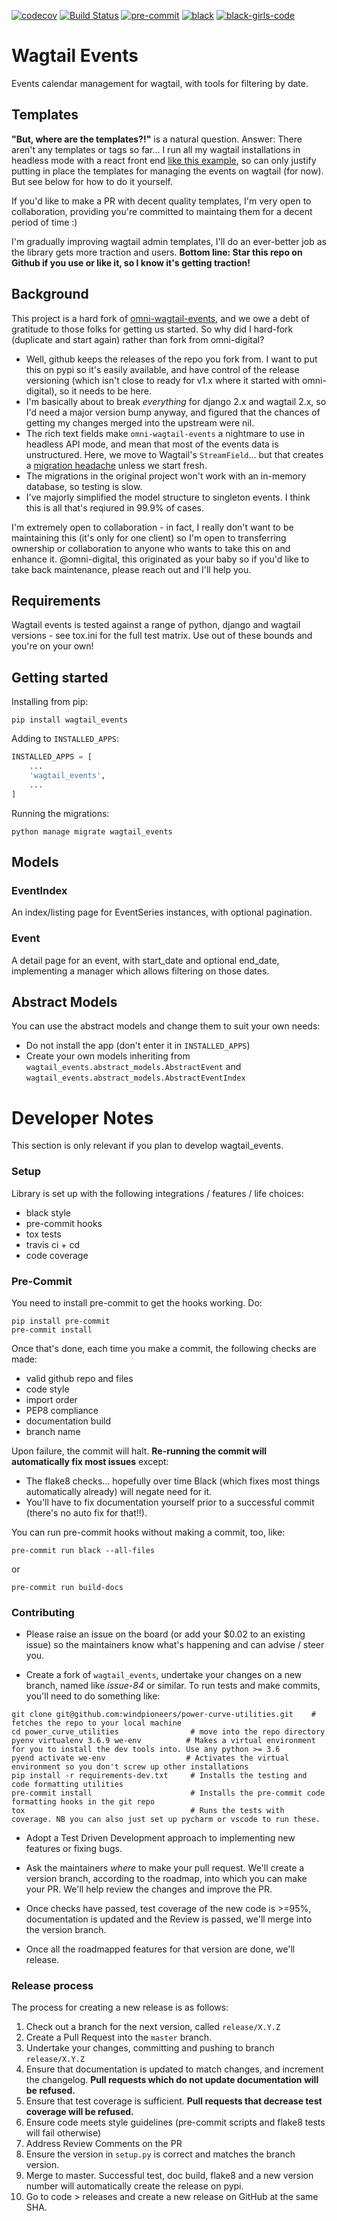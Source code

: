 [![codecov](https://codecov.io/gh/thclark/wagtail_events/branch/master/graph/badge.svg)](https://codecov.io/gh/thclark/wagtail_events)
[![Build Status](https://travis-ci.com/thclark/wagtail_events.svg?branch=master)](https://travis-ci.com/thclark/wagtail_events)
[![pre-commit](https://img.shields.io/badge/pre--commit-enabled-brightgreen?logo=pre-commit&logoColor=white)](https://github.com/pre-commit/pre-commit)
[![black](https://img.shields.io/badge/code%20style-black-000000.svg)](https://github.com/ambv/black)
[![black-girls-code](https://img.shields.io/badge/black%20girls-code-f64279.svg)](https://www.blackgirlscode.com/)

# Wagtail Events

Events calendar management for wagtail, with tools for filtering by date.

## Templates

**"But, where are the templates?!"** is a natural question. Answer: There aren't any templates or tags so far...
I run all my wagtail installations in headless mode with a react front end [like this example](https://www.traffickingpast.uk/events), so can only justify putting in place the
templates for managing the events on wagtail (for now). But see below for how to do it yourself.

If you'd like to make a PR with decent quality templates, I'm very open to collaboration, providing you're committed to maintaing them for a decent period of time :)

I'm gradually improving wagtail admin templates, I'll do an ever-better job as the library gets more traction and users.
**Bottom line: Star this repo on Github if you use or like it, so I know it's getting traction!**

## Background

This project is a hard fork of [omni-wagtail-events](http://github.com/omni-digital-omni-wagtail-events), and we owe a
debt of gratitude to those folks for getting us started. So why did I hard-fork (duplicate and start again) rather than
fork from omni-digital?

 - Well, github keeps the releases of the repo you fork from. I want to put this on pypi so it's easily available,
and have control of the release versioning (which isn't close to ready for v1.x where it started with omni-digital), so
 it needs to be here.
 - I'm basically about to break *everything* for django 2.x and wagtail 2.x, so I'd need a major version bump anyway, and
 figured that the chances of getting my changes merged into the upstream were nil.
 - The rich text fields make ``omni-wagtail-events`` a nightmare to use in headless API mode, and mean that most of the
 events data is unstructured. Here, we move to Wagtail's ``StreamField``... but that creates a
 [migration headache](http://docs.wagtail.io/en/v2.4/topics/streamfield.html#migrating-richtextfields-to-streamfield)
 unless we start fresh.
 - The migrations in the original project won't work with an in-memory database, so testing is slow.
 - I've majorly simplified the model structure to singleton events. I think this is all that's reqiured in 99.9% of cases.

I'm extremely open to collaboration - in fact, I really don't want to be maintaining this (it's only for one client) so
I'm open to transferring ownership or collaboration to anyone who wants to take this on and enhance it. @omni-digital,
this originated as your baby so if you'd like to take back maintenance, please reach out and I'll help you.


## Requirements

Wagtail events is tested against a range of python, django and wagtail versions - see tox.ini for the full test matrix.
Use out of these bounds and you're on your own!

## Getting started

Installing from pip:

```
pip install wagtail_events
```

Adding to `INSTALLED_APPS`:

```python
INSTALLED_APPS = [
    ...
    'wagtail_events',
    ...
]
```

Running the migrations:

```
python manage migrate wagtail_events
```

## Models

### EventIndex

An index/listing page for EventSeries instances, with optional pagination.

### Event

A detail page for an event, with start_date and optional end_date, implementing a manager which allows filtering on those dates.


## Abstract Models

You can use the abstract models and change them to suit your own needs:
- Do not install the app (don't enter it in `INSTALLED_APPS`)
- Create your own models inheriting from `wagtail_events.abstract_models.AbstractEvent` and `wagtail_events.abstract_models.AbstractEventIndex`




# Developer Notes

This section is only relevant if you plan to develop wagtail_events.

### Setup

Library is set up with the following integrations / features / life choices:

 - black style
 - pre-commit hooks
 - tox tests
 - travis ci + cd
 - code coverage

### Pre-Commit

You need to install pre-commit to get the hooks working. Do:
```
pip install pre-commit
pre-commit install
```

Once that's done, each time you make a commit, the following checks are made:

- valid github repo and files
- code style
- import order
- PEP8 compliance
- documentation build
- branch name

Upon failure, the commit will halt. **Re-running the commit will automatically fix most issues** except:

- The flake8 checks... hopefully over time Black (which fixes most things automatically already) will negate need for it.
- You'll have to fix documentation yourself prior to a successful commit (there's no auto fix for that!!).

You can run pre-commit hooks without making a commit, too, like:
```
pre-commit run black --all-files
```
or
```
pre-commit run build-docs
```


### Contributing

- Please raise an issue on the board (or add your $0.02 to an existing issue) so the maintainers know
what's happening and can advise / steer you.

- Create a fork of `wagtail_events`, undertake your changes on a new branch, named like *issue-84* or similar. To run tests and make commits,
you'll need to do something like:
```
git clone git@github.com:windpioneers/power-curve-utilities.git    # fetches the repo to your local machine
cd power_curve_utilities                # move into the repo directory
pyenv virtualenv 3.6.9 we-env          # Makes a virtual environment for you to install the dev tools into. Use any python >= 3.6
pyend activate we-env                  # Activates the virtual environment so you don't screw up other installations
pip install -r requirements-dev.txt     # Installs the testing and code formatting utilities
pre-commit install                      # Installs the pre-commit code formatting hooks in the git repo
tox                                     # Runs the tests with coverage. NB you can also just set up pycharm or vscode to run these.
```

- Adopt a Test Driven Development approach to implementing new features or fixing bugs.

- Ask the maintainers *where* to make your pull request. We'll create a version branch, according to the
roadmap, into which you can make your PR. We'll help review the changes and improve the PR.

- Once checks have passed, test coverage of the new code is >=95%, documentation is updated and the Review is passed, we'll merge into the version branch.

- Once all the roadmapped features for that version are done, we'll release.


### Release process

The process for creating a new release is as follows:

1. Check out a branch for the next version, called `release/X.Y.Z`
2. Create a Pull Request into the `master` branch.
3. Undertake your changes, committing and pushing to branch `release/X.Y.Z`
4. Ensure that documentation is updated to match changes, and increment the changelog. **Pull requests which do not update documentation will be refused.**
5. Ensure that test coverage is sufficient. **Pull requests that decrease test coverage will be refused.**
6. Ensure code meets style guidelines (pre-commit scripts and flake8 tests will fail otherwise)
7. Address Review Comments on the PR
8. Ensure the version in `setup.py` is correct and matches the branch version.
9. Merge to master. Successful test, doc build, flake8 and a new version number will automatically create the release on pypi.
10. Go to code > releases and create a new release on GitHub at the same SHA.
